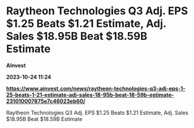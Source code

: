 # Raytheon Technologies Q3 Adj. EPS $1.25 Beats $1.21 Estimate, Adj. Sales $18.95B Beat $18.59B Estimate
**AInvest**

**2023-10-24 11:24**

**https://www.ainvest.com/news/raytheon-technologies-q3-adj-eps-1-25-beats-1-21-estimate-adj-sales-18-95b-beat-18-59b-estimate-231010007875e7c46023eb60/**

Raytheon Technologies Q3 Adj. EPS $1.25 Beats $1.21 Estimate, Adj. Sales $18.95B Beat $18.59B Estimate